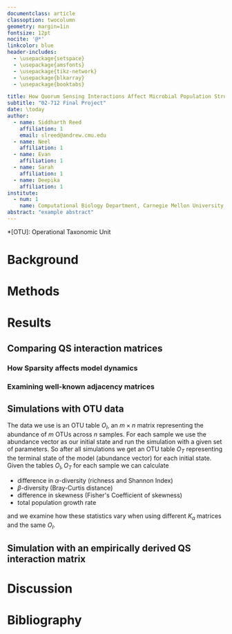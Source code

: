 ```yaml
---
documentclass: article
classoption: twocolumn
geometry: margin=1in
fontsize: 12pt
nocite: '@*'
linkcolor: blue
header-includes:
  - \usepackage{setspace}
  - \usepackage{amsfonts}
  - \usepackage{tikz-network}
  - \usepackage{blkarray}
  - \usepackage{booktabs}

title: How Quorum Sensing Interactions Affect Microbial Population Structures
subtitle: "02-712 Final Project"
date: \today
author:
  - name: Siddharth Reed
    affiliation: 1
    email: slreed@andrew.cmu.edu
  - name: Neel
    affiliation: 1
  - name: Evan
    affiliation: 1
  - name: Sarah
    affiliation: 1
  - name: Deepika
    affiliation: 1
institute:
  - num: 1
    name: Computational Biology Department, Carnegie Mellon University
abstract: "example abstract"
---
```


*[OTU]: Operational Taxonomic Unit

# Background

# Methods

# Results

## Comparing QS interaction matrices

### How Sparsity affects model dynamics

### Examining well-known adjacency matrices

## Simulations with OTU data
The data we use is an OTU table $O_I$, an $m\times n$ matrix representing the abundance of $m$ OTUs across $n$ samples.
For each sample we use the abundance vector as our initial state and run the simulation with a given set of parameters.
So after all simulations we get an OTU table $O_T$ representing the terminal state of the model (abundance vector) for each initial state.
Given the tables $O_I, O_T$ for each sample we can calculate 

- difference in $\alpha$-diversity (richness and Shannon Index)
- $\beta$-diversity (Bray-Curtis distance)
- difference in skewness (Fisher's Coefficient of skewness)
- total population growth rate 

and we examine how these statistics vary when using different $K_a$ matrices and the same $O_I$.

## Simulation with an empirically derived QS interaction matrix

# Discussion

# Bibliography
